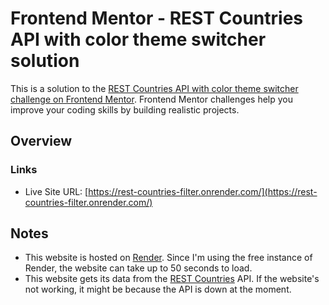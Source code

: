 # Frontend Mentor - REST Countries API with color theme switcher solution

This is a solution to the [REST Countries API with color theme switcher challenge on Frontend Mentor](https://www.frontendmentor.io/challenges/rest-countries-api-with-color-theme-switcher-5cacc469fec04111f7b848ca). Frontend Mentor challenges help you improve your coding skills by building realistic projects.

## Overview

### Links
- Live Site URL: [https://rest-countries-filter.onrender.com/](https://rest-countries-filter.onrender.com/)

## Notes
- This website is hosted on [Render](https://render.com/). Since I'm using the free instance of Render, the website can take up to 50 seconds to load.
- This website gets its data from the [REST Countries](https://restcountries.com/) API. If the website's not working, it might be because the API is down at the moment.
